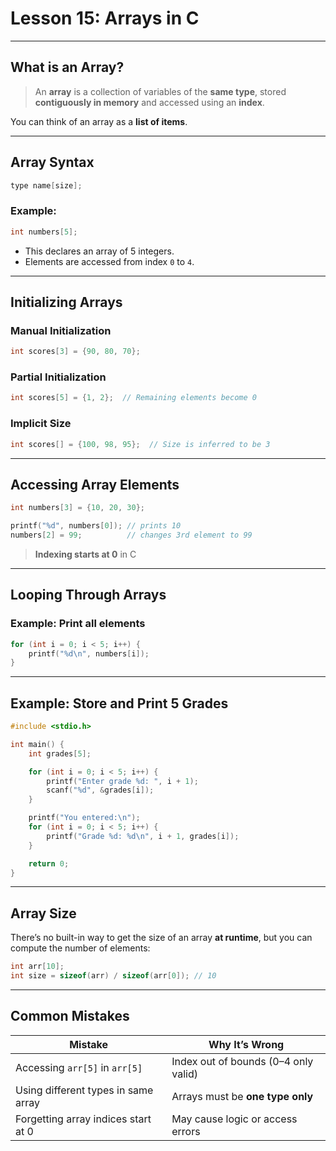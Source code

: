 # Lesson 15: Arrays in C

---

## What is an Array?

> An **array** is a collection of variables of the **same type**, stored **contiguously in memory** and accessed using an **index**.

You can think of an array as a **list of items**.

---

## Array Syntax

```c
type name[size];
```

### Example:

```c
int numbers[5];
```

* This declares an array of 5 integers.
* Elements are accessed from index `0` to `4`.

---

## Initializing Arrays

### Manual Initialization

```c
int scores[3] = {90, 80, 70};
```

### Partial Initialization

```c
int scores[5] = {1, 2};  // Remaining elements become 0
```

### Implicit Size

```c
int scores[] = {100, 98, 95};  // Size is inferred to be 3
```

---

## Accessing Array Elements

```c
int numbers[3] = {10, 20, 30};

printf("%d", numbers[0]); // prints 10
numbers[2] = 99;          // changes 3rd element to 99
```

> **Indexing starts at 0** in C

---

## Looping Through Arrays

### Example: Print all elements

```c
for (int i = 0; i < 5; i++) {
    printf("%d\n", numbers[i]);
}
```

---

## Example: Store and Print 5 Grades

```c
#include <stdio.h>

int main() {
    int grades[5];

    for (int i = 0; i < 5; i++) {
        printf("Enter grade %d: ", i + 1);
        scanf("%d", &grades[i]);
    }

    printf("You entered:\n");
    for (int i = 0; i < 5; i++) {
        printf("Grade %d: %d\n", i + 1, grades[i]);
    }

    return 0;
}
```

---

## Array Size

There’s no built-in way to get the size of an array **at runtime**, but you can compute the number of elements:

```c
int arr[10];
int size = sizeof(arr) / sizeof(arr[0]); // 10
```

---

## Common Mistakes

| Mistake                             | Why It’s Wrong                       |
| ----------------------------------- | ------------------------------------ |
| Accessing `arr[5]` in `arr[5]`      | Index out of bounds (0–4 only valid) |
| Using different types in same array | Arrays must be **one type only**     |
| Forgetting array indices start at 0 | May cause logic or access errors     |
